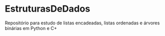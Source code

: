 # EstruturasDeDados
Repositório para estudo de listas encadeadas, listas ordenadas e árvores binárias em Python e C+
